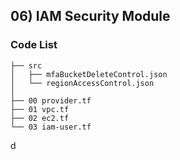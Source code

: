 ## 06) IAM Security Module
### Code List
```shell
├── src
│   ├── mfaBucketDeleteControl.json
│   └── regionAccessControl.json
│
├── 00 provider.tf
├── 01 vpc.tf
├── 02 ec2.tf
└── 03 iam-user.tf
```
d